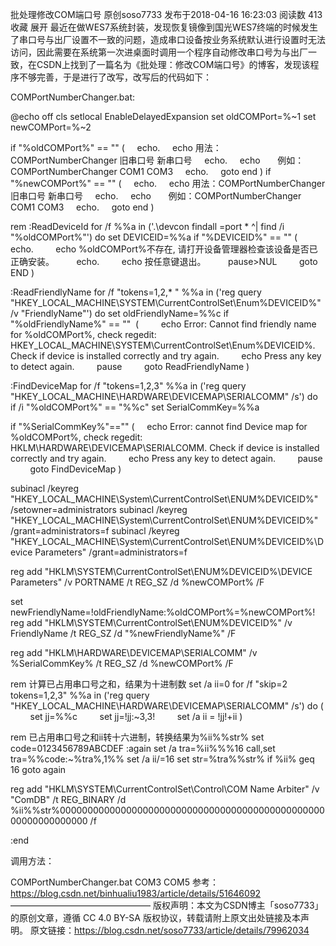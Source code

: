 批处理修改COM端口号
原创soso7733 发布于2018-04-16 16:23:03 阅读数 413  收藏
展开
最近在做WES7系统封装，发现恢复镜像到国光WES7终端的时候发生了串口号与出厂设置不一致的问题，造成串口设备按业务系统默认进行设置时无法访问，因此需要在系统第一次进桌面时调用一个程序自动修改串口号为与出厂一致，在CSDN上找到了一篇名为《批处理：修改COM端口号》的博客，发现该程序不够完善，于是进行了改写，改写后的代码如下：

COMPortNumberChanger.bat:

@echo off
cls
setlocal EnableDelayedExpansion
set oldCOMPort=%~1
set newCOMPort=%~2


if "%oldCOMPort%" == "" (
    echo.
    echo 用法：COMPortNumberChanger 旧串口号 新串口号
    echo.
    echo       例如：COMPortNumberChanger COM1 COM3
    echo.
    goto end
)
if "%newCOMPort%" == "" (
    echo.
    echo 用法：COMPortNumberChanger 旧串口号 新串口号
    echo.
    echo       例如：COMPortNumberChanger COM1 COM3
    echo.
    goto end
)

rem :ReadDeviceId
for /f %%a in ('.\devcon findall =port * ^| find /i "%oldCOMPort%"') do set DEVICEID=%%a
if "%DEVICEID%" == "" (
        echo.
        echo %oldCOMPort%不存在, 请打开设备管理器检查该设备是否已正确安装。
        echo.
        echo 按任意键退出。
        pause>NUL
        goto END
)

:ReadFriendlyName
for /f "tokens=1,2,* " %%a in ('reg query "HKEY_LOCAL_MACHINE\SYSTEM\CurrentControlSet\Enum\%DEVICEID%" /v "FriendlyName"') do set oldFriendlyName=%%c
if "%oldFriendlyName%" == ""  (
        echo Error: Cannot find friendly name for %oldCOMPort%, check regedit: HKEY_LOCAL_MACHINE\SYSTEM\CurrentControlSet\Enum\%DEVICEID%. Check if device is installed correctly and try again.
        echo Press any key to detect again.
        pause
        goto ReadFriendlyName
)

:FindDeviceMap
for /f "tokens=1,2,3" %%a in ('reg query "HKEY_LOCAL_MACHINE\HARDWARE\DEVICEMAP\SERIALCOMM" /s') do if /i "%oldCOMPort%" == "%%c" set SerialCommKey=%%a

if "%SerialCommKey%"=="" (
    echo Error: cannot find Device map for %oldCOMPort%, check regedit: HKLM\HARDWARE\DEVICEMAP\SERIALCOMM. Check if device is installed correctly and try again.
        echo Press any key to detect again.
        pause
        goto FindDeviceMap
)

subinacl /keyreg "HKEY_LOCAL_MACHINE\System\CurrentControlSet\ENUM\%DEVICEID%" /setowner=administrators
subinacl /keyreg "HKEY_LOCAL_MACHINE\System\CurrentControlSet\ENUM\%DEVICEID%" /grant=administrators=f
subinacl /keyreg "HKEY_LOCAL_MACHINE\System\CurrentControlSet\ENUM\%DEVICEID%\Device Parameters" /grant=administrators=f

reg add "HKLM\SYSTEM\CurrentControlSet\ENUM\%DEVICEID%\DEVICE Parameters" /v PORTNAME /t REG_SZ /d %newCOMPort% /F

set newFriendlyName=!oldFriendlyName:%oldCOMPort%=%newCOMPort%!
reg add "HKLM\SYSTEM\CurrentControlSet\ENUM\%DEVICEID%" /v FriendlyName /t REG_SZ /d "%newFriendlyName%" /F

reg add "HKLM\HARDWARE\DEVICEMAP\SERIALCOMM" /v %SerialCommKey% /t REG_SZ /d %newCOMPort% /F

rem 计算已占用串口号之和，结果为十进制数
set /a ii=0
for /f "skip=2 tokens=1,2,3" %%a in ('reg query "HKEY_LOCAL_MACHINE\HARDWARE\DEVICEMAP\SERIALCOMM" /s') do (
        set jj=%%c
        set jj=!jj:~3,3!
        set /a ii = !jj!+ii
)

rem 已占用串口号之和ii转十六进制，转换结果为%ii%%str%
set code=0123456789ABCDEF
:again
set /a tra=%ii%%%16
call,set tra=%%code:~%tra%,1%%
set /a ii/=16
set str=%tra%%str%
if %ii% geq 16 goto again

reg add "HKLM\SYSTEM\CurrentControlSet\Control\COM Name Arbiter" /v "ComDB" /t REG_BINARY /d %ii%%str%00000000000000000000000000000000000000000000000000000000000000 /f

:end

调用方法：

COMPortNumberChanger.bat COM3 COM5
参考：https://blog.csdn.net/binhualiu1983/article/details/51646092
————————————————
版权声明：本文为CSDN博主「soso7733」的原创文章，遵循 CC 4.0 BY-SA 版权协议，转载请附上原文出处链接及本声明。
原文链接：https://blog.csdn.net/soso7733/article/details/79962034
